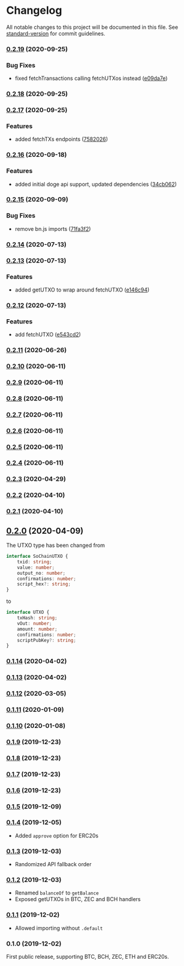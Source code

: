 # Changelog

All notable changes to this project will be documented in this file. See [standard-version](https://github.com/conventional-changelog/standard-version) for commit guidelines.

### [0.2.19](https://github.com/renproject/send-crypto/compare/v0.2.18...v0.2.19) (2020-09-25)


### Bug Fixes

* fixed fetchTransactions calling fetchUTXos instead ([e09da7e](https://github.com/renproject/send-crypto/commit/e09da7e0af6435bea07581244ac6e90d51128095))

### [0.2.18](https://github.com/renproject/send-crypto/compare/v0.2.17...v0.2.18) (2020-09-25)

### [0.2.17](https://github.com/renproject/send-crypto/compare/v0.2.16...v0.2.17) (2020-09-25)


### Features

* added fetchTXs endpoints ([7582026](https://github.com/renproject/send-crypto/commit/75820269260fc5646a5318a179e8b70067907671))

### [0.2.16](https://github.com/renproject/send-crypto/compare/v0.2.15...v0.2.16) (2020-09-18)


### Features

* added initial doge api support, updated dependencies ([34cb062](https://github.com/renproject/send-crypto/commit/34cb062a6601f0baf371d9cbb92efd574fd7c2f0))

### [0.2.15](https://github.com/renproject/send-crypto/compare/v0.2.14...v0.2.15) (2020-09-09)


### Bug Fixes

* remove bn.js imports ([71fa3f2](https://github.com/renproject/send-crypto/commit/71fa3f2d8a1a570ac76ce6889c21235209a3447c))

### [0.2.14](https://github.com/renproject/send-crypto/compare/v0.2.13...v0.2.14) (2020-07-13)

### [0.2.13](https://github.com/renproject/send-crypto/compare/v0.2.12...v0.2.13) (2020-07-13)


### Features

* added getUTXO to wrap around fetchUTXO ([e146c94](https://github.com/renproject/send-crypto/commit/e146c94400a71308c34b0bdc4cd9dfcac9ca9930))

### [0.2.12](https://github.com/renproject/send-crypto/compare/v0.2.11...v0.2.12) (2020-07-13)


### Features

* add fetchUTXO ([e543cd2](https://github.com/renproject/send-crypto/commit/e543cd23bb5dbd89b60fbe084d469b46c2bc9b10))

### [0.2.11](https://github.com/renproject/send-crypto/compare/v0.2.10...v0.2.11) (2020-06-26)

### [0.2.10](https://github.com/renproject/send-crypto/compare/v0.2.9...v0.2.10) (2020-06-11)

### [0.2.9](https://github.com/renproject/send-crypto/compare/v0.2.8...v0.2.9) (2020-06-11)

### [0.2.8](https://github.com/renproject/send-crypto/compare/v0.2.7...v0.2.8) (2020-06-11)

### [0.2.7](https://github.com/renproject/send-crypto/compare/v0.2.6...v0.2.7) (2020-06-11)

### [0.2.6](https://github.com/renproject/send-crypto/compare/v0.2.5...v0.2.6) (2020-06-11)

### [0.2.5](https://github.com/renproject/send-crypto/compare/v0.2.4...v0.2.5) (2020-06-11)

### [0.2.4](https://github.com/renproject/send-crypto/compare/v0.2.3...v0.2.4) (2020-06-11)

### [0.2.3](https://github.com/renproject/send-crypto/compare/v0.2.2...v0.2.3) (2020-04-29)

### [0.2.2](https://github.com/renproject/send-crypto/compare/v0.2.1...v0.2.2) (2020-04-10)

### [0.2.1](https://github.com/renproject/send-crypto/compare/v0.2.0...v0.2.1) (2020-04-10)

## [0.2.0](https://github.com/renproject/send-crypto/compare/v0.1.14...v0.2.0) (2020-04-09)

The UTXO type has been changed from

```ts
interface SoChainUTXO {
    txid: string;
    value: number;
    output_no: number;
    confirmations: number;
    script_hex?: string;
}
```

to

```ts
interface UTXO {
    txHash: string;
    vOut: number;
    amount: number;
    confirmations: number;
    scriptPubKey?: string;
}
```

### [0.1.14](https://github.com/renproject/send-crypto/compare/v0.1.13...v0.1.14) (2020-04-02)

### [0.1.13](https://github.com/renproject/send-crypto/compare/v0.1.12...v0.1.13) (2020-04-02)

### [0.1.12](https://github.com/renproject/send-crypto/compare/v0.1.11...v0.1.12) (2020-03-05)

### [0.1.11](https://github.com/renproject/send-crypto/compare/v0.1.10...v0.1.11) (2020-01-09)

### [0.1.10](https://github.com/renproject/send-crypto/compare/v0.1.9...v0.1.10) (2020-01-08)

### [0.1.9](https://github.com/renproject/send-crypto/compare/v0.1.8...v0.1.9) (2019-12-23)

### [0.1.8](https://github.com/renproject/send-crypto/compare/v0.1.7...v0.1.8) (2019-12-23)

### [0.1.7](https://github.com/renproject/send-crypto/compare/v0.1.6...v0.1.7) (2019-12-23)

### [0.1.6](https://github.com/renproject/send-crypto/compare/v0.1.5...v0.1.6) (2019-12-23)

### [0.1.5](https://github.com/renproject/send-crypto/compare/v0.1.4...v0.1.5) (2019-12-09)

### [0.1.4](https://github.com/renproject/send-crypto/compare/v0.1.3...v0.1.4) (2019-12-05)

* Added `approve` option for ERC20s

### [0.1.3](https://github.com/renproject/send-crypto/compare/v0.1.2...v0.1.3) (2019-12-03)

* Randomized API fallback order

### [0.1.2](https://github.com/renproject/send-crypto/compare/v0.1.1...v0.1.2) (2019-12-03)

* Renamed `balanceOf` to `getBalance`
* Exposed getUTXOs in BTC, ZEC and BCH handlers

### [0.1.1](https://github.com/renproject/send-crypto/compare/v0.1.0...v0.1.1) (2019-12-02)

* Allowed importing without `.default`

### 0.1.0 (2019-12-02)

First public release, supporting BTC, BCH, ZEC, ETH and ERC20s.
